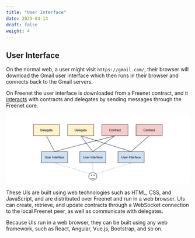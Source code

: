 ```yaml
---
title: "User Interface"
date: 2025-04-13
draft: false
weight: 4
---
```


## User Interface

On the normal web, a user might visit `https://gmail.com/`, their browser
will download the Gmail user interface which then runs in their browser and connects back to the Gmail servers.

On Freenet the user interface is downloaded from a Freenet contract, and it
[interacts](overview.md) with contracts and delegates by sending messages
through the Freenet core.

![Delegate, Contrat, and UI Diagram](ui_delegate_contract.svg)

These UIs are built using web technologies such as HTML, CSS, and JavaScript,
and are distributed over Freenet and run in a web browser. UIs can create,
retrieve, and update contracts through a WebSocket connection to the local
Freenet peer, as well as communicate with delegates.

Because UIs run in a web browser, they can be built using any web framework,
such as React, Angular, Vue.js, Bootstrap, and so on.
